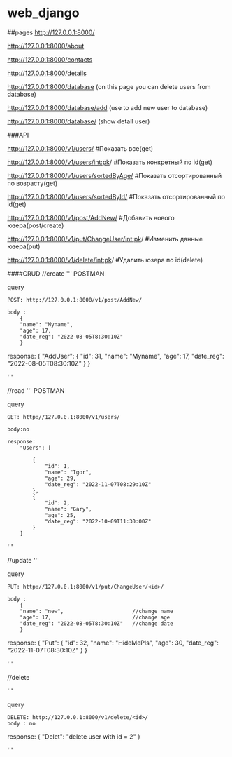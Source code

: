 # web_django

##pages
http://127.0.0.1:8000/

http://127.0.0.1:8000/about

http://127.0.0.1:8000/contacts

http://127.0.0.1:8000/details

http://127.0.0.1:8000/database     (on this page you can delete users from database)

http://127.0.0.1:8000/database/add (use to add new user to database)

http://127.0.0.1:8000/database/<id> (show detail user)


###API

http://127.0.0.1:8000/v1/users/                		#Показать все(get)

http://127.0.0.1:8000/v1/users/<int:pk>/           	#Показать конкретный по id(get)

http://127.0.0.1:8000/v1/users/sortedByAge/ 		#Показать отсортированный по возрасту(get)

http://127.0.0.1:8000/v1/users/sortedById/   		#Показать отсортированный по id(get)

http://127.0.0.1:8000/v1/post/AddNew/                   #Добавить нового юзера(post/create)

http://127.0.0.1:8000/v1/put/ChangeUser/<int:pk>/    	#Изменить данные юзера(put)
    
http://127.0.0.1:8000/v1/delete/<int:pk>/               #Удалить юзера по id(delete)
	




 





####CRUD
//create
'''
POSTMAN

query

    POST: http://127.0.0.1:8000/v1/post/AddNew/ 
    
    body : 
	    {
	    "name": "Myname",
	    "age": 17,
	    "date_reg": "2022-08-05T8:30:10Z"
	    }
	    
   response:
	    {
	    "AddUser": {
			"id": 31,
			"name": "Myname",
			"age": 17,
			"date_reg": "2022-08-05T08:30:10Z"
	    		}
	    }

'''


//read
'''
POSTMAN

query

    GET: http://127.0.0.1:8000/v1/users/
    
    body:no
    
	response:
	    "Users": [
	    
			{
			    "id": 1,
			    "name": "Igor",
			    "age": 29,
			    "date_reg": "2022-11-07T08:29:10Z"
			},
			{
			    "id": 2,
			    "name": "Gary",
			    "age": 25,
			    "date_reg": "2022-10-09T11:30:00Z"
			}
		]
'''


//update
'''

query

    PUT: http://127.0.0.1:8000/v1/put/ChangeUser/<id>/ 
    
    body : 
	    {
	    "name": "new",                      //change name
	    "age": 17,                          //change age
	    "date_reg": "2022-08-05T8:30:10Z"   //change date
	    }

response:
	  {
	    "Put": 
	    {
		"id": 32,
		"name": "HideMePls",
		"age": 30,
		"date_reg": "2022-11-07T08:30:10Z"
	    }
	  }

'''

//delete

'''

query

    DELETE: http://127.0.0.1:8000/v1/delete/<id>/
    body : no
    
response:
	{
	    "Delet": "delete user with id = 2"
	}

'''
